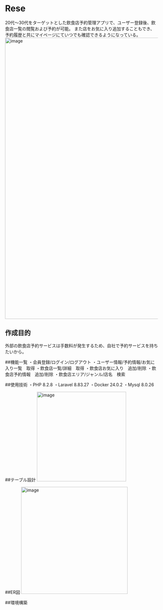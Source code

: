 # Rese
20代～30代をターゲットとした飲食店予約管理アプリで、ユーザー登録後、飲食店一覧の閲覧および予約が可能。
また店をお気に入り追加することもでき、予約履歴と共にマイページにていつでも確認できるようになっている。
<img width="923" alt="image" src="https://github.com/sakurav12vsnr/case2/assets/138364593/afce3510-4088-452f-94b2-7dc63a642e84">

## 作成目的
外部の飲食店予約サービスは手数料が発生するため、自社で予約サービスを持ちたいから。

##機能一覧
・会員登録/ログイン/ログアウト
・ユーザー情報/予約情報/お気に入り一覧　取得
・飲食店一覧/詳細　取得
・飲食店お気に入り　追加/削除
・飲食店予約情報　追加/削除
・飲食店エリア/ジャンル/店名　検索

##使用技術
・PHP 8.2.8
・Laravel 8.83.27
・Docker 24.0.2
・Mysql 8.0.26

##テーブル設計
<img width="294" alt="image" src="https://github.com/sakurav12vsnr/case2/assets/138364593/2c07659d-7f80-427c-8f7a-c52ea00c3936">

##ER図
<img width="351" alt="image" src="https://github.com/sakurav12vsnr/case2/assets/138364593/337d88e1-5583-4d8f-b79b-6f019c128025">

##環境構築


